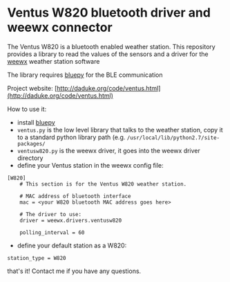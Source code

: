 Ventus W820 bluetooth driver and weewx connector
================================================

The Ventus W820 is a bluetooth enabled weather station. This repository provides a library to read the values of the sensors and a driver for the [weewx](http://www.weewx.com/) weather station software 

The library requires [bluepy](https://github.com/IanHarvey/bluepy) for the BLE communication 

Project website: [http://daduke.org/code/ventus.html](http://daduke.org/code/ventus.html)

How to use it:
  * install [bluepy](https://github.com/IanHarvey/bluepy)
  * `ventus.py` is the low level library that talks to the weather station, copy it to a standard python library path (e.g. `/usr/local/lib/python2.7/site-packages/`
  * `ventusw820.py` is the weewx driver, it goes into the weewx driver directory
  * define your Ventus station in the weewx config file:
```
[W820]
    # This section is for the Ventus W820 weather station.

    # MAC address of bluetooth interface
    mac = <your W820 bluetooth MAC address goes here>

    # The driver to use:
    driver = weewx.drivers.ventusw820

    polling_interval = 60
```
  * define your default station as a W820:
```
station_type = W820
```

that's it! Contact me if you have any questions.
